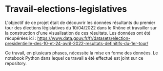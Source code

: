 # Travail-elections-legislatives
L'objectif de ce projet était de découvrir les données résultants du premier tour des élections législatives du 10/04/2022 dans le Rhône et travailler sur la construction d'une visualisation de ces résultats.
Les données ont été récupérées ici :
https://www.data.gouv.fr/fr/datasets/election-presidentielle-des-10-et-24-avril-2022-resultats-definitifs-du-1er-tour/

Ce travail, en plusieurs phases, nécessite la mise en forme des données. Le notebook Python dans lequel ce travail a été effectué est joint sur ce repository.
